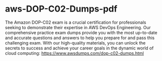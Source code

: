 # aws-DOP-C02-Dumps-pdf
The Amazon DOP-C02 exam is a crucial certification for professionals seeking to demonstrate their expertise in AWS DevOps Engineering. Our comprehensive practice exam dumps provide you with the most up-to-date and accurate questions and answers to help you prepare for and pass this challenging exam. With our high-quality materials, you can unlock the secrets to success and achieve your career goals in the dynamic world of cloud computing: https://www.awsdumps.com/dop-c02-dumps.html
